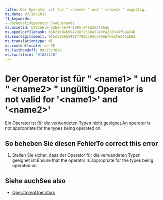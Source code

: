 ```yaml
---
title: Der Operator ist für " <name1> " und " <name2> " ungültig.
ms.date: 07/20/2015
f1_keywords:
- vbrNoValidOperator_TwoOperands
ms.assetid: b2b1e6ce-d262-4644-8085-e48a2e2f06a6
ms.openlocfilehash: b6b21604b59423872568a524dfa258545f9aa24b
ms.sourcegitcommit: bf5c5850654187705bc94cc40ebfb62fe346ab02
ms.translationtype: MT
ms.contentlocale: de-DE
ms.lasthandoff: 09/23/2020
ms.locfileid: "91084228"
---
```

# <a name="operator-is-not-valid-for-name1-and-name2"></a><span data-ttu-id="b4a1b-102">Der Operator ist für " \<name1> " und " \<name2> " ungültig.</span><span class="sxs-lookup"><span data-stu-id="b4a1b-102">Operator is not valid for '\<name1>' and '\<name2>'</span></span>

<span data-ttu-id="b4a1b-103">Ein Operator ist für die verwendeten Typen nicht geeignet.</span><span class="sxs-lookup"><span data-stu-id="b4a1b-103">An operator is not appropriate for the types being operated on.</span></span>  
  
## <a name="to-correct-this-error"></a><span data-ttu-id="b4a1b-104">So beheben Sie diesen Fehler</span><span class="sxs-lookup"><span data-stu-id="b4a1b-104">To correct this error</span></span>  
  
1. <span data-ttu-id="b4a1b-105">Stellen Sie sicher, dass der Operator für die verwendeten Typen geeignet ist.</span><span class="sxs-lookup"><span data-stu-id="b4a1b-105">Ensure that the operator is appropriate for the types being operated on.</span></span>  
  
## <a name="see-also"></a><span data-ttu-id="b4a1b-106">Siehe auch</span><span class="sxs-lookup"><span data-stu-id="b4a1b-106">See also</span></span>

- [<span data-ttu-id="b4a1b-107">Operatoren</span><span class="sxs-lookup"><span data-stu-id="b4a1b-107">Operators</span></span>](../language-reference/operators/index.md)

